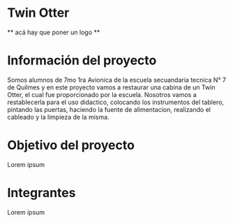 # Twin Otter

** acá hay que poner un logo **

# Información del proyecto
Somos alumnos de 7mo 1ra Avionica de la escuela secuandaria tecnica N° 7 de Quilmes y en este proyecto vamos a restaurar una cabina de un Twin Otter, el cual fue proporcionado por la escuela. Nosotros vamos a restablecerla para el uso didactico, colocando los instrumentos del tablero, pintando las puertas, haciendo la fuente de alimentacion, realizando el cableado y la limpieza de la misma. 

# Objetivo del proyecto

Lorem ipsum

# Integrantes

Lorem ipsum